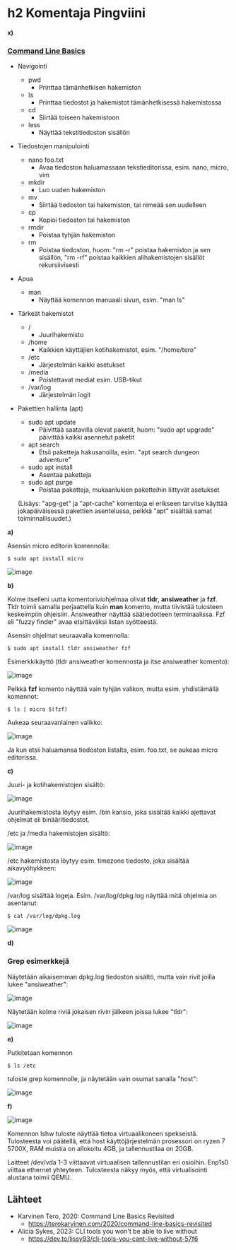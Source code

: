 # h2 Komentaja Pingviini

__x)__
### [Command Line Basics](https://terokarvinen.com/2020/command-line-basics-revisited/?fromSearch=command%20line%20basics%20revisited)
- Navigointi
  
  - pwd
    - Printtaa tämänhetkisen hakemiston
  - ls
    - Printtaa tiedostot ja hakemistot tämänhetkisessä hakemistossa 
  - cd
    - Siirtää toiseen hakemistoon
  - less
    - Näyttää tekstitiedoston sisällön
- Tiedostojen manipulointi
  - nano foo.txt
    - Avaa tiedoston haluamassaan tekstieditorissa, esim. nano, micro, vim
  - mkdir
    - Luo uuden hakemiston
  - mv
    - Siirtää tiedoston tai hakemiston, tai nimeää sen uudelleen
  - cp
    - Kopioi tiedoston tai hakemiston
  - rmdir
    - Poistaa tyhjän hakemiston
  - rm
    - Poistaa tiedoston, huom: "rm -r" poistaa hakemiston ja sen sisällön, "rm -rf" poistaa kaikkien alihakemistojen sisällöt rekursiivisesti
- Apua
  - man
    - Näyttää komennon manuaali sivun, esim. "man ls"
- Tärkeät hakemistot
  - /
    - Juurihakemisto
  - /home
    - Kaikkien käyttäjien kotihakemistot, esim. "/home/tero"
  - /etc
    - Järjestelmän kaikki asetukset
  - /media
    - Poistettavat mediat esim. USB-tikut
  - /var/log
    - Järjestelmän logit
- Pakettien hallinta (apt)
  - sudo apt update
    - Päivittää saatavilla olevat paketit, huom: "sudo apt upgrade" päivittää kaikki asennetut paketit
  - apt search
    - Etsii paketteja hakusanoilla, esim. "apt search dungeon adventure"
  - sudo apt install
    - Asentaa paketteja
  - sudo apt purge
    - Poistaa paketteja, mukaanlukien paketteihin liittyvät asetukset
  
  (Lisäys: "apg-get" ja "apt-cache" komentoja ei erikseen tarvitse käyttää jokapäiväisessä pakettien asentelussa, pelkkä "apt" sisältää samat toiminnallisuudet.)

__a)__

Asensin micro editorin komennolla:

    $ sudo apt install micro

![image](https://github.com/user-attachments/assets/bdca158a-7465-4a9d-8f48-c33a80203d0f)


__b)__

Kolme itselleni uutta komentoriviohjelmaa olivat __tldr__, __ansiweather__ ja __fzf__. Tldr toimii samalla perjaattella kuin __man__ komento, mutta tiivistää tulosteen keskeimpiin ohjeisiin. Ansiweather näyttää säätiedotteen terminaalissa. Fzf eli "fuzzy finder" avaa etsittäväksi listan syötteestä.

Asensin ohjelmat seuraavalla komennolla:

    $ sudo apt install tldr ansiweather fzf

Esimerkkikäyttö (tldr ansiweather komennosta ja itse ansiweather komento):

![image](https://github.com/user-attachments/assets/67d3bf3f-431b-4f52-877e-3c9ae2a05424)

Pelkkä __fzf__ komento näyttää vain tyhjän valikon, mutta esim. yhdistämällä komennot:

    $ ls | micro $(fzf)

Aukeaa seuraavanlainen valikko:

![image](https://github.com/user-attachments/assets/c003382a-719a-43bd-a4a3-2232622f6676)

Ja kun etsii haluamansa tiedoston listalta, esim. foo.txt, se aukeaa micro editorissa.


__c)__

Juuri- ja kotihakemistojen sisältö:

![image](https://github.com/user-attachments/assets/fafa8db5-fec4-4176-a8af-8e184d6b24e1)

Juurihakemistosta löytyy esim. /bin kansio, joka sisältää kaikki ajettavat ohjelmat eli binääritiedostot.

/etc ja /media hakemistojen sisältö:

![image](https://github.com/user-attachments/assets/7c5bdfd2-20d6-45bf-91c8-60052bfaf036)

/etc hakemistosta löytyy esim. timezone tiedosto, joka sisältää aikavyöhykkeen:

![image](https://github.com/user-attachments/assets/e3404d56-83fd-42e5-bf06-81730c94de2f)

/var/log sisältää logeja. Esim. /var/log/dpkg.log näyttää mitä ohjelmia on asentanut:

    $ cat /var/log/dpkg.log

![image](https://github.com/user-attachments/assets/08ffdba2-4f77-4940-b3fa-8f7fade2ad90)

__d)__

### Grep esimerkkejä
Näytetään aikaisemman dpkg.log tiedoston sisältö, mutta vain rivit joilla lukee "ansiweather":

![image](https://github.com/user-attachments/assets/c002e8a2-d6d8-48f2-9569-f6d316bde13e)

Näytetään kolme riviä jokaisen rivin jälkeen joissa lukee "tldr":

![image](https://github.com/user-attachments/assets/205b2395-9d1c-42ca-bb9a-23496efe21da)

__e)__

Putkitetaan komennon 

    $ ls /etc

tuloste grep komennolle, ja näytetään vain osumat sanalla "host":

![image](https://github.com/user-attachments/assets/6fafac86-0043-4e2b-8670-a2e5ac249dda)

__f)__

![image](https://github.com/user-attachments/assets/dbefdf3b-aced-4b88-9369-dc847b87cf02)

Komennon lshw tuloste näyttää tietoa virtuaalikoneen spekseistä. Tulosteesta voi päätellä, että host käyttöjärjestelmän prosessori on ryzen 7 5700X, RAM muistia on allokoitu 4GB, ja tallennustilaa on 20GB. 

Laitteet /dev/vda 1-3 viittaavat virtuaalisen tallennustilan eri osioihin. Enp1s0 viittaa ethernet yhteyteen. Tulosteesta näkyy myös, että virtualisointi alustana toimii QEMU.

## Lähteet

- Karvinen Tero, 2020: Command Line Basics Revisited
  - https://terokarvinen.com/2020/command-line-basics-revisited
- Alicia Sykes, 2023: CLI tools you won't be able to live without
  - https://dev.to/lissy93/cli-tools-you-cant-live-without-57f6
